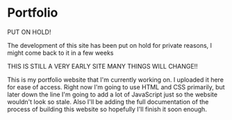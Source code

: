 # Portfolio

PUT ON HOLD!

The development of this site has been put on hold for private reasons, I might come back to it in a few weeks

THIS IS STILL A VERY EARLY SITE MANY THINGS WILL CHANGE!!

This is my portfolio website that I'm currently working on. I uploaded it here for ease of access. Right now I'm going to use HTML and CSS primarily, but later down the line I'm going
to add a lot of JavaScript just so the website wouldn't look so stale. Also I'll be adding the full documentation of the process of building this website so hopefully I'll finish it soon enough. 
